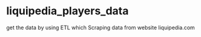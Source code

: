# liquipedia_players_data
get the data by using ETL which Scraping data from website liquipedia.com

